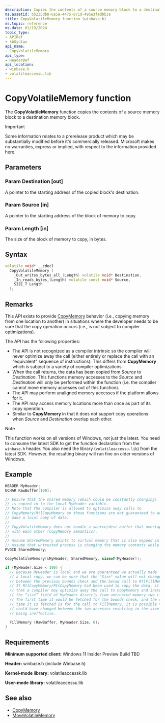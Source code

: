 ```yaml
---
description: Copies the contents of a source memory block to a destination memory block.
ms.assetid: bb235db8-6a5a-4475-871d-496e3fed0b3a
title: CopyVolatileMemory function (winbase.h)
ms.topic: reference
ms.date: 01/19/2024
topic_type: 
- APIRef
- kbSyntax
api_name: 
- CopyVolatileMemory
api_type: 
- HeaderDef
api_location: 
- winbase.h
- volatileaccessu.lib
---
```


# CopyVolatileMemory function

The **CopyVolatileMemory** function copies the contents of a source memory block to a destination memory block.

> [!IMPORTANT]
> Some information relates to a prerelease product which may be substantially modified before it's commercially released. Microsoft makes no warranties, express or implied, with respect to the information provided here.

## Parameters

### Param Destination [out]

A pointer to the starting address of the copied block's destination.

### Param Source [in]

A pointer to the starting address of the block of memory to copy.

### Param Length [in]

The size of the block of memory to copy, in bytes.

## Syntax

```cpp
volatile void* __cdecl
  CopyVolatileMemory (
    _Out_writes_bytes_all_(Length) volatile void* Destination,
    _In_reads_bytes_(Length) volatile const void* Source,
    SIZE_T Length
  );
```

## Remarks

This API exists to provide [CopyMemory](/previous-versions/windows/desktop/legacy/aa366535(v=vs.85)) behavior (i.e., copying memory from one location to another) in situations where the developer needs to be sure that the copy operation occurs (i.e., is not subject to compiler optimizations).

The API has the following properties:

- The API is not recognized as a compiler intrinsic so the compiler will never optimize away the call (either entirely or replace the call with an "equivalent" sequence of instructions). This differs from **CopyMemory** which is subject to a variety of compiler optimizations.
- When the call returns, the data has been copied from *Source* to *Destination*. This functions memory accesses to the *Source* and *Destination* will only be performed within the function (i.e. the compiler cannot move memory accesses out of this function).
- The API may perform unaligned memory accesses if the platform allows for it.
- The API may access memory locations more than once as part of its copy operation.
- Similar to **CopyMemory** in that it does not support copy operations when *Source* and *Destination* overlap each other.

> [!NOTE]
> This function works on all versions of Windows, not just the latest. You need to consume the latest SDK to get the function declaration from the `winbase.h` header. You also need the library (`volatileaccessu.lib`) from the latest SDK. However, the resulting binary will run fine on older versions of Windows.

## Example

```c
HEADER MyHeader;
UCHAR RawBuffer[100];

// Ensure that the shared memory (which could be constantly changing)
// is copied in to the local MyHeader variable.
// Note that the compiler is allowed to optimize away calls to
// CopyMemory/RtlCopyMemory so those functions are not guaranteed to actually
// make a local copy of data.
//
// CopyVolatileMemory does not handle a source/dest buffer that overlap
// with each other (CopyMemory semantics).
//
// Assume SharedMemory points to virtual memory that is also mapped in an untrusted process.
// Assume that untrusted process is changing the memory contents while you are accessing it.
PVOID SharedMemory;

CopyVolatileMemory(&MyHeader, SharedMemory, sizeof(MyHeader));

if (MyHeader.Size < 100) {
  // Because MyHeader is local and we are guaranteed we actually made
  // a local copy, we can be sure that the "Size" value will not change
  // between the previous bounds check and the below call to RtlFillMemory.
  // If RtlCopyMemory/RtlCopyMemory had been used to copy the data, it is possible
  // that a compiler may optimize away the call to CopyMemory and instead fetch
  // the “size” field of MyHeader directly from untrusted memory two times.
  // The first time it would be fetched for the bounds check, and the second
  // time it is fetched is for the call to FillMemory. It is possible the memory
  // could have changed between the two accesses resulting in the size check
  // being ineffective.

  FillMemory (RawBuffer, MyHeader.Size, 0);
}
```

## Requirements

**Minimum supported client:** Windows 11 Insider Preview Build TBD

**Header:** winbase.h (include Winbase.h)

**Kernel-mode library:** volatileaccessk.lib

**User-mode library:** volatileaccessu.lib

## See also

- [CopyMemory](/previous-versions/windows/desktop/legacy/aa366535(v=vs.85))
- [MoveVolatileMemory](winbase-movevolatilememory.md)
